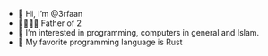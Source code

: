 - 👋 Hi, I’m @3rfaan
- 👨‍👩‍👧‍👧 Father of 2
- 👀 I’m interested in programming, computers in general and Islam.
- 🦀 My favorite programming language is Rust

<!---
3rfaan/3rfaan is a ✨ special ✨ repository because its `README.md` (this file) appears on your GitHub profile.
You can click the Preview link to take a look at your changes.
--->
